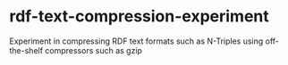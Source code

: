 # rdf-text-compression-experiment
Experiment in compressing RDF text formats such as N-Triples using off-the-shelf compressors such as gzip
